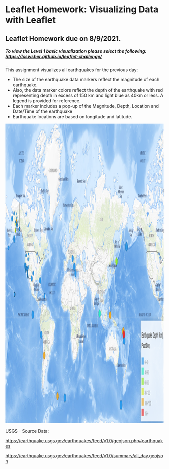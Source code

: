 


# Leaflet Homework: Visualizing Data with Leaflet

## Leaflet Homework due on 8/9/2021. 

##### To view the Level 1  basic visualization please select the following:  https://lcswsher.github.io/leaflet-challenge/

This assignment visualizes all earthquakes for the previous day: 

- The size of the earthquake data markers reflect the magnitude of each earthquake.  
- Also, the data marker colors reflect the depth of the earthquake with red representing  depth in excess of 150 km and light blue  as 40km or less.  A legend is provided for reference. 
- Each marker includes a pop-up of the Magnitude,  Depth, Location and Date/Time of the earthquake
- Earthquake locations are based on longitude and latitude. 

<img src="Images/LeafletEarthQuake_PastDay.PNG" height="950">

USGS - Source Data:

https://earthquake.usgs.gov/earthquakes/feed/v1.0/geojson.php#earthquakes

https://earthquake.usgs.gov/earthquakes/feed/v1.0/summary/all_day.geojson



